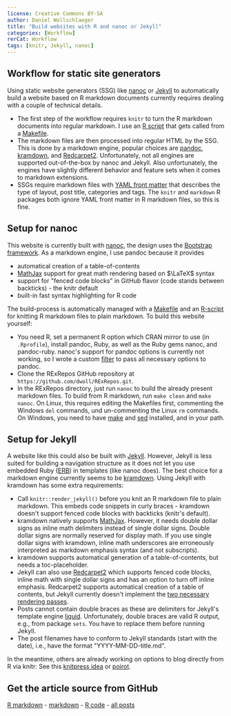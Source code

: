 ```yaml
---
license: Creative Commons BY-SA
author: Daniel Wollschlaeger
title: "Build websites with R and nanoc or Jekyll"
categories: [Workflow]
rerCat: Workflow
tags: [knitr, Jekyll, nanoc]
---
```





Workflow for static site generators
-------------------------

Using static website generators (SSG) like [nanoc](http://nanoc.ws/) or [Jekyll](http://jekyllrb.com) to automatically build a website based on R markdown documents currently requires dealing with a couple of technical details.

 * The first step of the workflow requires `knitr` to turn the R markdown documents into regular markdown. I use an [R script](https://github.com/dwoll/RExRepos/blob/master/dwKnit.r) that gets called from a [Makefile](https://github.com/dwoll/RExRepos/blob/master/Rmd/Makefile).
 * The markdown files are then processed into regular HTML by the SSG. This is done by a markdown engine, popular choices are [pandoc](http://johnmacfarlane.net/pandoc/), [kramdown](http://kramdown.rubyforge.org/), and [Redcarpet2](https://github.com/vmg/redcarpet). Unfortunately, not all engines are supported out-of-the-box by nanoc and Jekyll. Also unfortunately, the engines have slightly different behavior and feature sets when it comes to markdown extensions.
 * SSGs require markdown files with [YAML front matter](https://github.com/mojombo/jekyll/wiki/yaml-front-matter) that describes the type of layout, post title, categories and tags. The `knitr` and `markdown` R packages both ignore YAML front matter in R markdown files, so this is fine.

Setup for nanoc
-------------------------

This website is currently built with [nanoc](http://nanoc.ws/), the design uses the [Bootstrap framework](http://twitter.github.com/bootstrap/). As a markdown engine, I use pandoc because it provides

 * automatical creation of a table-of-contents
 * [MathJax](http://www.mathjax.org/) support for great math rendering based on $\LaTeX$ syntax
 * support for "fenced code blocks" in GitHub flavor (code stands between backticks) - the knitr default
 * built-in fast syntax highlighting for R code

The build-process is automatically managed with a [Makefile](https://github.com/dwoll/RExRepos/blob/master/Rmd/Makefile) and an [R-script](https://github.com/dwoll/RExRepos/blob/master/dwKnit.r) for knitting R markdown files to plain markdown. To build this website yourself:

 * You need R, set a permanent R option which CRAN mirror to use (in `.Rprofile`), install pandoc, Ruby, as well as the Ruby gems nanoc, and pandoc-ruby. nanoc's support for pandoc options is currently not working, so I wrote a custom [filter](https://github.com/dwoll/RExRepos/blob/master/lib/helpers.rb) to pass all necessary options to pandoc.
 * Clone the RExRepos GitHub repository at `https://github.com/dwoll/RExRepos.git`.
 * In the RExRepos directory, just run `nanoc` to build the already present markdown files. To build from R markdown, run `make clean` and `make nanoc`. On Linux, this requires editing the Makefiles first, commenting the Windows `del` commands, und un-commenting the Linux `rm` commands. On Windows, you need to have [make](http://gnuwin32.sourceforge.net/packages/make.htm) and [sed](http://gnuwin32.sourceforge.net/packages/sed.htm) installed, and in your path.

Setup for Jekyll
-------------------------

A website like this could also be built with [Jekyll](http://jekyllrb.com). However, Jekyll is less suited for building a navigation structure as it does not let you use embedded Ruby ([ERB](http://ruby-doc.org/stdlib-1.9.3/libdoc/erb/rdoc/ERB.html)) in templates (like nanoc does). The best choice for a markdown engine currently seems to be [kramdown](http://kramdown.rubyforge.org/). Using Jekyll with kramdown has some extra requirements:

 * Call `knitr::render_jekyll()` before you knit an R markdown file to plain markdown. This embeds code snippets in curly braces - kramdown doesn't support fenced code blocks with backticks (knitr's default).
 * kramdown natively supports [MathJax](http://www.mathjax.org/). However, it needs double dollar signs as inline math delimiters instead of single dollar signs. Double dollar signs are normally reserved for display math. If you use single dollar signs with kramdown, inline math underscores are erroneously interpreted as markdown emphasis syntax (and not subscripts).
 * kramdown supports automatical generation of a table-of-contents, but needs a toc-placeholder.
 * Jekyll can also use [Redcarpet2](https://github.com/vmg/redcarpet) which supports fenced code blocks, inline math with single dollar signs and has an option to turn off inline emphasis. Redcarpet2 supports automatical creation of a table of contents, but Jekyll currently doesn't implement the [two necessary rendering passes](http://dev.af83.com/2012/02/27/howto-extend-the-redcarpet2-markdown-lib.html).
 * Posts cannot contain double braces as these are delimiters for Jekyll's template engine [liquid](http://wiki.shopify.com/UsingLiquid). Unfortunately, double braces are valid R output, e.g., from package `sets`. You have to replace them before running Jekyll.
 * The post filenames have to conform to Jekyll standards (start with the date), i.e., have the format "YYYY-MM-DD-title.md".

In the meantime, others are already working on options to blog directly from R via knitr: See this [knitpress idea](https://github.com/yihui/knitr/issues/205) or [poirot](https://github.com/ramnathv/poirot).

Get the article source from GitHub
----------------------------------------------

[R markdown](https://github.com/dwoll/RExRepos/raw/master/Rmd/rerWorkflowJN.Rmd) - [markdown](https://github.com/dwoll/RExRepos/raw/master/md/rerWorkflowJN.md) - [R code](https://github.com/dwoll/RExRepos/raw/master/R/rerWorkflowJN.R) - [all posts](https://github.com/dwoll/RExRepos/)
